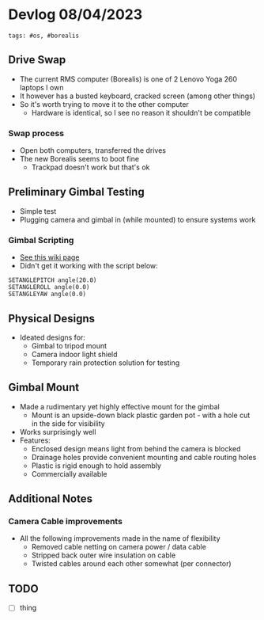 # Devlog 08/04/2023

```text
tags: #os, #borealis
```

## Drive Swap

- The current RMS computer (Borealis) is one of 2 Lenovo Yoga 260 laptops I own
- It however has a busted keyboard, cracked screen (among other things)
- So it's worth trying to move it to the other computer
  - Hardware is identical, so I see no reason it shouldn't be compatible

### Swap process

- Open both computers, transferred the drives
- The new Borealis seems to boot fine
  - Trackpad doesn't work but that's ok

## Preliminary Gimbal Testing

- Simple test
- Plugging camera and gimbal in (while mounted) to ensure systems work

### Gimbal Scripting

- [See this wiki page](http://www.olliw.eu/storm32bgc-v1-wiki/STorM32_Scripts)
- Didn't get it working with the script below:

```text
SETANGLEPITCH angle(20.0)
SETANGLEROLL angle(0.0)
SETANGLEYAW angle(0.0)
```

## Physical Designs

- Ideated designs for:
  - Gimbal to tripod mount
  - Camera indoor light shield
  - Temporary rain protection solution for testing

## Gimbal Mount

- Made a rudimentary yet highly effective mount for the gimbal
  - Mount is an upside-down black plastic garden pot - with a hole cut in the side for visibility
- Works surprisingly well
- Features:
  - Enclosed design means light from behind the camera is blocked
  - Drainage holes provide convenient mounting and cable routing holes
  - Plastic is rigid enough to hold assembly
  - Commercially available

## Additional Notes

### Camera Cable improvements

- All the following improvements made in the name of flexibility
  - Removed cable netting on camera power / data cable
  - Stripped back outer wire insulation on cable
  - Twisted cables around each other somewhat (per connector)

## TODO

- [ ] thing
